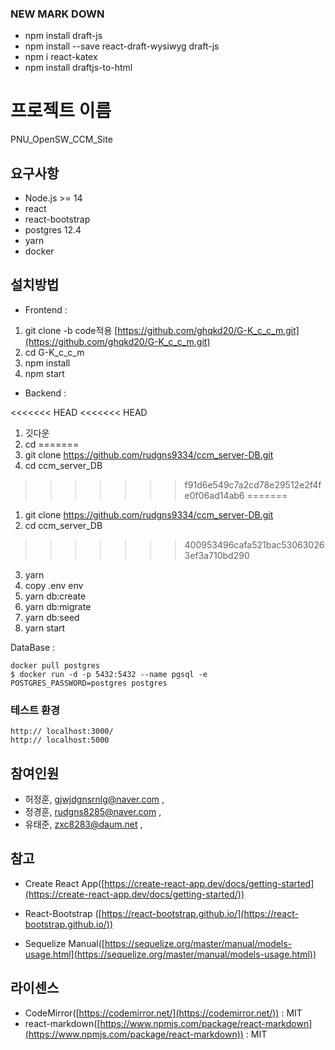 ### NEW MARK DOWN

- npm install draft-js
- npm install --save react-draft-wysiwyg draft-js
- npm i react-katex
- npm install draftjs-to-html


# 프로젝트 이름

PNU_OpenSW_CCM_Site

## 요구사항

- Node.js >= 14
- react
- react-bootstrap
- postgres 12.4
- yarn
- docker 
## 설치방법

- Frontend :

1. git clone -b code적용 [https://github.com/ghqkd20/G-K_c_c_m.git](https://github.com/ghqkd20/G-K_c_c_m.git)
2. cd G-K_c_c_m
3. npm install
4. npm start

- Backend :

<<<<<<< HEAD
<<<<<<< HEAD
1. 깃다운
2. cd
=======
1. git clone https://github.com/rudgns9334/ccm_server-DB.git
2. cd ccm_server_DB
>>>>>>> f91d6e549c7a2cd78e29512e2f4fe0f06ad14ab6
=======
1. git clone https://github.com/rudgns9334/ccm_server-DB.git
2. cd ccm_server_DB
>>>>>>> 400953496cafa521bac530630263ef3a710bd290
3. yarn
4. copy .env env
5. yarn db:create
6. yarn db:migrate
7. yarn db:seed
8. yarn start

DataBase :

```
docker pull postgres
$ docker run -d -p 5432:5432 --name pgsql -e POSTGRES_PASSWORD=postgres postgres
```

### **테스트 환경**

```
http:// localhost:3000/
http:// localhost:5000
```

## 참여인원

- 허정훈, [gjwjdgnsrnlg@naver.com](mailto:gjwjdgnsrnlg@naver.com) ,
- 정경훈, [rudgns8285@naver.com](mailto:rudgns8285@naver.com) ,
- 유태준, [zxc8283@daum.net](mailto:zxc8283@daum.net) ,

## 참고

 - Create React App([https://create-react-app.dev/docs/getting-started](https://create-react-app.dev/docs/getting-started/))

 - React-Bootstrap ([https://react-bootstrap.github.io/](https://react-bootstrap.github.io/))

- Sequelize Manual([https://sequelize.org/master/manual/models-usage.html](https://sequelize.org/master/manual/models-usage.html))

## 라이센스

- CodeMirror([https://codemirror.net/](https://codemirror.net/)) : MIT
- react-markdown([https://www.npmjs.com/package/react-markdown](https://www.npmjs.com/package/react-markdown)) : MIT
